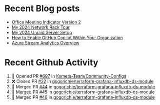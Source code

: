 # Recent Blog posts
<!-- BLOG-POST-LIST:START -->
- [Office Meeting Indicator Version 2](https://www.gogorichie.com/blog/office-meeting-indicator-v2/)
- [My 2024 Network Rack Tour](https://www.gogorichie.com/blog/my-2024-network-rack-tour/)
- [My 2024 Unraid Server Setup](https://www.gogorichie.com/blog/my-2024-unraid-server/)
- [How to Enable GitHub Copilot Within Your Organization](https://www.gogorichie.com/blog/microsoft/githubcopilot-enabling/)
- [Azure Stream Analytics Overview](https://www.gogorichie.com/blog/microsoft/azure-stream-analytics-overview/)
<!-- BLOG-POST-LIST:END -->


# Recent Github Activity
<!--START_SECTION:activity-->
1. 💪 Opened PR [#697](https://github.com/Kometa-Team/Community-Configs/pull/697) in [Kometa-Team/Community-Configs](https://github.com/Kometa-Team/Community-Configs)
2. ❌ Closed PR [#22](https://github.com/gogorichie/terraform-grafana-influxdb-ds-module/pull/22) in [gogorichie/terraform-grafana-influxdb-ds-module](https://github.com/gogorichie/terraform-grafana-influxdb-ds-module)
3. 🎉 Merged PR [#44](https://github.com/gogorichie/terraform-grafana-influxdb-ds-module/pull/44) in [gogorichie/terraform-grafana-influxdb-ds-module](https://github.com/gogorichie/terraform-grafana-influxdb-ds-module)
4. 🎉 Merged PR [#45](https://github.com/gogorichie/terraform-grafana-influxdb-ds-module/pull/45) in [gogorichie/terraform-grafana-influxdb-ds-module](https://github.com/gogorichie/terraform-grafana-influxdb-ds-module)
5. 🎉 Merged PR [#46](https://github.com/gogorichie/terraform-grafana-influxdb-ds-module/pull/46) in [gogorichie/terraform-grafana-influxdb-ds-module](https://github.com/gogorichie/terraform-grafana-influxdb-ds-module)
<!--END_SECTION:activity-->

